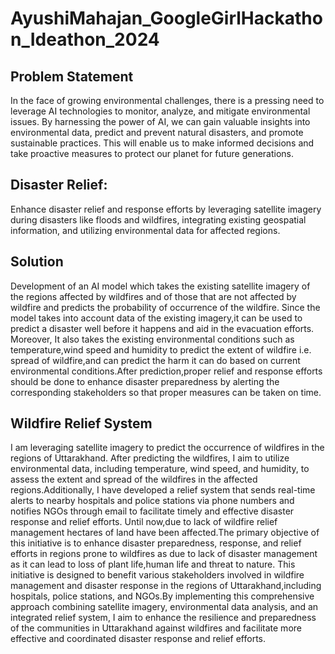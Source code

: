 # AyushiMahajan_GoogleGirlHackathon_Ideathon_2024
## Problem Statement 
In the face of growing environmental challenges, there is a pressing need to leverage AI technologies to monitor, analyze, and mitigate environmental issues. By harnessing the power of AI, we can gain valuable insights into environmental data, predict and prevent natural disasters, and promote sustainable practices. This will enable us to make informed decisions and take proactive measures to protect our planet for future generations. 
## Disaster Relief: 
Enhance disaster relief and response efforts by leveraging satellite imagery during disasters like floods and wildfires, integrating existing geospatial information, and utilizing environmental data for affected regions.


## Solution
Development of an AI model which takes the existing satellite imagery of the regions affected by wildfires and of those that are not affected by wildfire and  predicts the probability of occurrence of the wildfire. Since the model takes into account data of the existing imagery,it can be used to predict a disaster well before it happens and aid in the evacuation efforts. Moreover, It also takes the existing environmental conditions such as temperature,wind speed and humidity to predict the extent of wildfire i.e. spread of wildfire,and can predict the harm it can do based on current environmental conditions.After prediction,proper relief and response efforts should be done to enhance disaster preparedness by alerting the corresponding stakeholders so that proper measures can be taken on time.

## Wildfire Relief System 
I am leveraging satellite imagery to predict the occurrence of wildfires in the regions of Uttarakhand. After predicting the wildfires, I aim to utilize environmental data, including temperature, wind speed, and humidity, to assess the extent and spread of the wildfires in the affected regions.Additionally, I have developed a relief system that sends real-time alerts to nearby hospitals and police stations via phone numbers and notifies NGOs through email to facilitate timely and effective disaster response and relief efforts.
Until now,due to lack of wildfire relief management hectares of land have been affected.The primary objective of this initiative is to enhance disaster preparedness, response, and relief efforts in regions prone to wildfires as due to lack of disaster management as  it can lead to loss of plant life,human life and threat to nature.
This initiative is designed to benefit various stakeholders  involved in wildfire management and disaster response in the regions of Uttarakhand,including hospitals, police stations, and NGOs.By implementing this comprehensive approach combining satellite imagery, environmental data analysis, and an integrated relief system, I  aim to enhance the resilience and preparedness of the communities in Uttarakhand against wildfires and facilitate more effective and coordinated disaster response and relief efforts.




